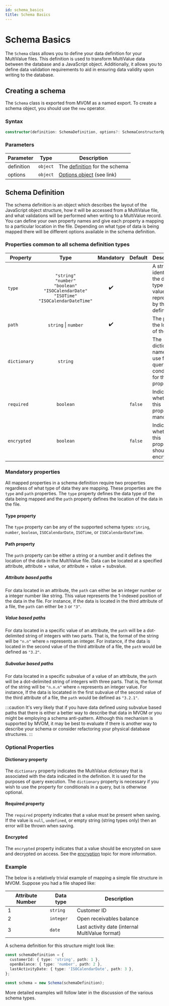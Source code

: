 ```yaml
---
id: schema_basics
title: Schema Basics
---
```


# Schema Basics

The `Schema` class allows you to define your data definition for your MultiValue files. This definition is used to transform MultiValue data between the database and a JavaScript object. Additionally, it allows you to define data validation requirements to aid in ensuring data validity upon writing to the database.

## Creating a schema

The `Schema` class is exported from MVOM as a named export. To create a schema object, you should use the `new` operator.

### Syntax

```ts
constructor(definition: SchemaDefinition, options?: SchemaConstructorOptions): Schema
```

### Parameters

| Parameter  | Type     | Description                                         |
| ---------- | -------- | --------------------------------------------------- |
| definition | `object` | The [definition](#schema-definition) for the schema |
| options    | `object` | [Options object](./schema_options) (see link)       |

## Schema Definition

The schema definition is an object which describes the layout of the JavaScript object structure, how it will be accessed from a MultiValue file, and what validations will be performed when writing to a MultiValue record. You can define your own property names and give each property a mapping to a particular location in the file. Depending on what type of data is being mapped there will be different options available in the schema definition.

### Properties common to all schema definition types

| Property     |                                                     Type                                                      |     Mandatory      | Default | Description                                                                    |
| ------------ | :-----------------------------------------------------------------------------------------------------------: | :----------------: | ------- | ------------------------------------------------------------------------------ |
| `type`       | `"string"`<br/>`"number"`<br/>`"boolean"`<br/>`"ISOCalendarDate"`<br/>`"ISOTime"`<br/>`"ISOCalendarDateTime"` | :heavy_check_mark: |         | A string identifying the data type of the value represented by this definition |
| `path`       |                                             `string` \| `number`                                              | :heavy_check_mark: |         | The [path](#path-property) to the location of the data                         |
| `dictionary` |                                                   `string`                                                    |                    |         | The dictionary name to use for query conditionals for this property            |
| `required`   |                                                   `boolean`                                                   |                    | `false` | Indicate whether this property is mandatory                                    |
| `encrypted`  |                                                   `boolean`                                                   |                    | `false` | Indicate whether this property should be encrypted                             |

### Mandatory properties

All mapped properties in a schema definition require two properties regardless of what type of data they are mapping. These properties are the `type` and `path` properties. The `type` property defines the data type of the data being mapped and the `path` property defines the location of the data in the file.

#### Type property

The `type` property can be any of the supported schema types: `string`, `number`, `boolean`, `ISOCalendarDate`, `ISOTime`, or `ISOCalendarDateTime`.

#### Path property

The `path` property can be either a string or a number and it defines the location of the data in the MultiValue file. Data can be located at a specified attribute, attribute + value, or attribute + value + subvalue.

##### Attribute based paths

For data located in an attribute, the `path` can either be an integer number or a integer number like string. This value represents the 1-indexed position of the data in the file. For instance, if the data is located in the third attribute of a file, the `path` can either be `3` or `"3"`.

##### Value based paths

For data located in a specific value of an attribute, the `path` will be a dot-delimited string of integers with two parts. That is, the format of the string will be `"n.n"` where `n` represents an integer. For instance, if the data is located in the second value of the third attribute of a file, the `path` would be defined as `"3.2"`.

##### Subvalue based paths

For data located in a specific subvalue of a value of an attribute, the `path` will be a dot-delimited string of integers with three parts. That is, the format of the string will be `"n.n.n"` where `n` represents an integer value. For instance, If the data is locatated in the first subvalue of the second value of the third attribute of a file, the `path` would be defined as `"3.2.1"`.

:::caution
It's very likely that if you have data defined using subvalue based paths that there is either a better way to describe that data in MVOM or you might be employing a schema anti-pattern. Although this mechanism is supported by MVOM, it may be best to evaluate if there is another way to describe your schema or consider refactoring your physical database structures.
:::

### Optional Properties

#### Dictionary property

The `dictionary` property indicates the MultiValue dictionary that is associated with the data indicated in the definition. It is used for the purposes of query execution. The `dictionary` property is necessary if you wish to use the property for conditionals in a query, but is otherwise optional.

#### Required property

The `required` property indicates that a value must be present when saving. If the value is `null`, `undefined`, or empty string (string types only) then an error will be thrown when saving.

#### Encrypted

The `encrypted` property indicates that a value should be encrypted on save and decrypted on access. See the [encryption](./schema_encryption) topic for more information.

### Example

The below is a relatively trivial example of mapping a simple file structure in MVOM. Suppose you had a file shaped like:

| Attribute Number | Data type | Description                                     |
| ---------------- | --------- | ----------------------------------------------- |
| 1                | `string`  | Customer ID                                     |
| 2                | `integer` | Open receivables balance                        |
| 3                | `date`    | Last activity date (internal MultiValue format) |

A schema definition for this structure might look like:

```ts
const schemaDefinition = {
  customerId: { type: 'string', path: 1 },
  openBalance: { type: 'number', path: 2 },
  lastActivityDate: { type: 'ISOCalendarDate', path: 3 },
};

const schema = new Schema(schemaDefinition);
```

More detailed examples will follow later in the discussion of the various schema types.
